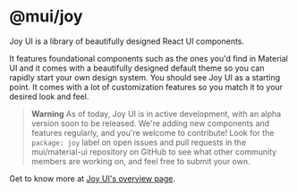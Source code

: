 # @mui/joy

Joy UI is a library of beautifully designed React UI components.

It features foundational components such as the ones you'd find in Material UI and it comes with a beautifully designed default theme so you can rapidly start your own design system. You should see Joy UI as a starting point. It comes with a lot of customization features so you match it to your desired look and feel.

> **Warning**
> As of today, Joy UI is in active development, with an alpha version soon to be released.
> We're adding new components and features regularly, and you're welcome to contribute!
> Look for the `package: joy` label on open issues and pull requests in the mui/material-ui repository on GitHub to see what other community members are working on, and feel free to submit your own.

Get to know more at [Joy UI's overview page](https://mui.com/joy-ui/getting-started/overview/).


